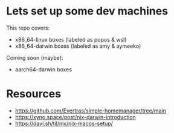 
# Lets set up some dev machines
This repo covers:
- x86_64-linux boxes (labeled as popos & wsl)
- x86_64-darwin boxes (labeled as amy & aymeeko)

Coming soon (maybe):
- aarch64-darwin boxes



# Resources

- https://github.com/Evertras/simple-homemanager/tree/main
- https://xyno.space/post/nix-darwin-introduction
- https://davi.sh/til/nix/nix-macos-setup/
